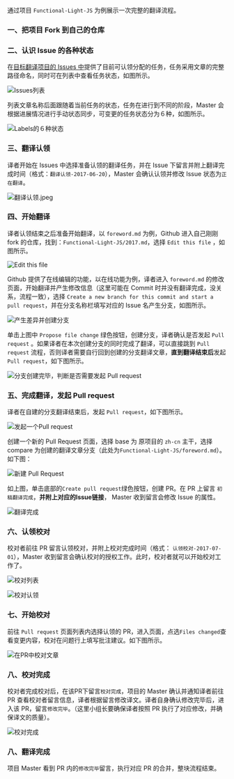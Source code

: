 通过项目 `Functional-Light-JS` 为例展示一次完整的翻译流程。 
### 一、把项目 Fork 到自己的仓库
### 二、认识 Issue 的各种状态
 在[目标翻译项目的 Issues 中](https://github.com/ikcamp/Functional-Light-JS/issues)提供了目前可认领分配的任务，任务采用文章的完整路径命名，同时可在列表中查看任务状态，如图所示。

![Issues列表](http://upload-images.jianshu.io/upload_images/1561693-af2aed51ffaa780b.jpeg?imageMogr2/auto-orient/strip%7CimageView2/2/w/1240)

 列表文章名称后面跟随着当前任务的状态，任务在进行到不同的阶段，Master 会根据进展情况进行手动状态同步，可变更的任务状态分为６种，如图所示。

![Labels的６种状态](http://upload-images.jianshu.io/upload_images/1561693-baa1163c6562f768.jpeg?imageMogr2/auto-orient/strip%7CimageView2/2/w/1240)

### 三、翻译认领
译者开始在 Issues 中选择准备认领的翻译任务，并在 Issue 下留言并附上翻译完成时间（格式：`翻译认领-2017-06-20`），Master 会确认认领并修改 Issue 状态为`正在翻译`。

![翻译认领.jpeg](http://upload-images.jianshu.io/upload_images/1561693-aaee23b3079fd146.jpeg?imageMogr2/auto-orient/strip%7CimageView2/2/w/1240) 

### 四、开始翻译

译者认领结束之后准备开始翻译，以 `foreword.md` 为例，Github 进入自己刚刚 fork 的仓库，找到：`Functional-Light-JS/2017.md`，选择 `Edit this file` ，如图所示。

![Edit this file](http://upload-images.jianshu.io/upload_images/1561693-8223509f752fa7da.jpeg?imageMogr2/auto-orient/strip%7CimageView2/2/w/1240)


Github 提供了在线编辑的功能，以在线功能为例，译者进入 `foreword.md` 的修改页面，开始翻译并产生修改信息（这里可能在 Commit 时并没有翻译完成，没关系，流程一致），选择 `Create a new branch for this commit and start a pull request`，并在分支名称栏填写对应的 Issue 名产生分支，如图所示。


![产生差异并创建分支](http://upload-images.jianshu.io/upload_images/1561693-d47f7a0d2151c4b5.jpeg?imageMogr2/auto-orient/strip%7CimageView2/2/w/1240)


单击上图中 `Propose file change` 绿色按钮，创建分支，译者确认是否发起 `Pull request`   。如果译者在本次创建分支的同时完成了翻译，可以直接跳到 `Pull request` 流程，否则译者需要自行回到创建的分支翻译文章，**直到翻译结束后**发起 `Pull request`，如下图所示。


![分支创建完毕，判断是否需要发起 Pull request](http://upload-images.jianshu.io/upload_images/1561693-2e35a3e110128ac4.jpeg?imageMogr2/auto-orient/strip%7CimageView2/2/w/1240)

### 五、完成翻译，发起 Pull request

译者在自建的分支翻译结束后，发起 `Pull request`，如下图所示。

![发起一个Pull request](http://upload-images.jianshu.io/upload_images/1561693-a93d18af5cc43ad8.jpeg?imageMogr2/auto-orient/strip%7CimageView2/2/w/1240)


创建一个新的 Pull Request 页面，选择 base 为 原项目的 `zh-cn` 主干，选择 compare 为创建的翻译文章分支（此处为`Functional-Light-JS/foreword.md`）。如下图：


![新建 Pull Request](http://upload-images.jianshu.io/upload_images/1561693-10d5aa43121b7937.jpeg?imageMogr2/auto-orient/strip%7CimageView2/2/w/1240)


如上图，单击底部的`Create pull request`绿色按钮，创建 PR。在 PR  上留言 `初稿翻译完成`，**并附上对应的Issue链接**， Master 收到留言会修改 Issue 的属性。


![翻译完成](http://upload-images.jianshu.io/upload_images/1561693-dd2be4fc70a3d134.jpeg?imageMogr2/auto-orient/strip%7CimageView2/2/w/1240)

### 六、认领校对
校对者前往 PR 留言认领校对，并附上校对完成时间（格式： `认领校对-2017-07-01`），Master 收到留言会确认校对的授权工作。此时，校对者就可以开始校对工作了。


![校对列表](http://upload-images.jianshu.io/upload_images/1561693-a568183ce7b0f6eb.jpeg?imageMogr2/auto-orient/strip%7CimageView2/2/w/1240)


![校对认领](http://upload-images.jianshu.io/upload_images/1561693-96ab65d1f28119d6.jpeg?imageMogr2/auto-orient/strip%7CimageView2/2/w/1240)

### 七、开始校对
前往 `Pull request` 页面列表内选择认领的 PR，进入页面，点选`Files changed`查看变更内容，校对在问题行上填写批注建议。如下图所示。


![在PR中校对文章](http://upload-images.jianshu.io/upload_images/1561693-691db179469504ff.jpeg?imageMogr2/auto-orient/strip%7CimageView2/2/w/1240)


### 八、校对完成
校对者完成校对后，在该PR下留言`校对完成`，项目的 Master 确认并通知译者前往 PR 查看校对者留言信息，译者根据留言修改译文。译者自身确认修改完毕后，进入该 PR，留言`修改完毕`。（这里小组长要确保译者按照 PR 执行了对应修改，并确保译文的质量）。

![校对完成](http://upload-images.jianshu.io/upload_images/1561693-3207d2e37c3b2194.jpeg?imageMogr2/auto-orient/strip%7CimageView2/2/w/1240)


### 八、翻译完成
项目 Master 看到  PR  内的`修改完毕`留言，执行对应 PR 的合并，整块流程结束。